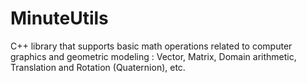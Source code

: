 # MinuteUtils
C++ library that supports basic math operations related to computer graphics and geometric modeling : Vector, Matrix, Domain arithmetic, Translation and Rotation (Quaternion), etc.
